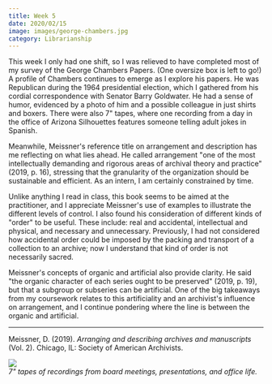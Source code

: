```yaml
---
title: Week 5
date: 2020/02/15
image: images/george-chambers.jpg
category: Librarianship
---
```


This week I only had one shift, so I was relieved to have completed most of my survey of the George Chambers Papers. (One oversize box is left to go!) A profile of Chambers continues to emerge as I explore his papers. He was Republican during the 1964 presidential election, which I gathered from his cordial correspondence with Senator Barry Goldwater. He had a sense of humor, evidenced by a photo of him and a possible colleague in just shirts and boxers. There were also 7" tapes, where one recording from a day in the office of Arizona Silhouettes features someone telling adult jokes in Spanish.

Meanwhile, Meissner's reference title on arrangement and description has me reflecting on what lies ahead. He called arrangement "one of the most intellectually demanding and rigorous areas of archival theory and practice" (2019, p. 16), stressing that the granularity of the organization should be sustainable and efficient. As an intern, I am certainly constrained by time.

Unlike anything I read in class, this book seems to be aimed at the practitioner, and I appreciate Meissner's use of examples to illustrate the different levels of control. I also found his consideration of different kinds of "order" to be useful. These include: real and accidental, intellectual and physical, and necessary and unnecessary. Previously, I had not considered how accidental order could be imposed by the packing and transport of a collection to an archive; now I understand that kind of order is not necessarily sacred.

Meissner's concepts of organic and artificial also provide clarity. He said "the organic character of each series ought to be preserved" (2019, p. 19), but that a subgroup or subseries can be artificial. One of the big takeaways from my coursework relates to this artificiality and an archivist's influence on arrangement, and I continue pondering where the line is between the organic and artificial.

---

Meissner, D. (2019). _Arranging and describing archives and manuscripts_ (Vol. 2). Chicago, IL: Society of American Archivists.

![](../images/7-inch-tapes.jpg)  
_7" tapes of recordings from board meetings, presentations, and office life._

